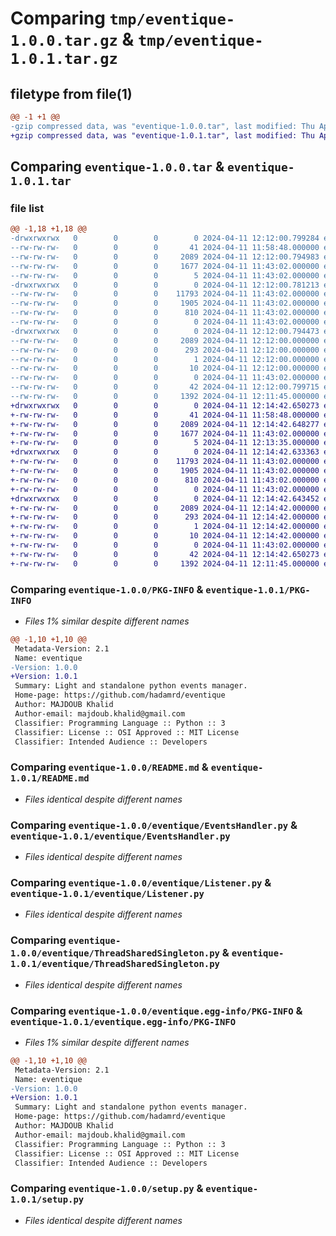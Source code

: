# Comparing `tmp/eventique-1.0.0.tar.gz` & `tmp/eventique-1.0.1.tar.gz`

## filetype from file(1)

```diff
@@ -1 +1 @@
-gzip compressed data, was "eventique-1.0.0.tar", last modified: Thu Apr 11 12:12:00 2024, max compression
+gzip compressed data, was "eventique-1.0.1.tar", last modified: Thu Apr 11 12:14:42 2024, max compression
```

## Comparing `eventique-1.0.0.tar` & `eventique-1.0.1.tar`

### file list

```diff
@@ -1,18 +1,18 @@
-drwxrwxrwx   0        0        0        0 2024-04-11 12:12:00.799284 eventique-1.0.0/
--rw-rw-rw-   0        0        0       41 2024-04-11 11:58:48.000000 eventique-1.0.0/MANIFEST.in
--rw-rw-rw-   0        0        0     2089 2024-04-11 12:12:00.794983 eventique-1.0.0/PKG-INFO
--rw-rw-rw-   0        0        0     1677 2024-04-11 11:43:02.000000 eventique-1.0.0/README.md
--rw-rw-rw-   0        0        0        5 2024-04-11 11:43:02.000000 eventique-1.0.0/VERSION
-drwxrwxrwx   0        0        0        0 2024-04-11 12:12:00.781213 eventique-1.0.0/eventique/
--rw-rw-rw-   0        0        0    11793 2024-04-11 11:43:02.000000 eventique-1.0.0/eventique/EventsHandler.py
--rw-rw-rw-   0        0        0     1905 2024-04-11 11:43:02.000000 eventique-1.0.0/eventique/Listener.py
--rw-rw-rw-   0        0        0      810 2024-04-11 11:43:02.000000 eventique-1.0.0/eventique/ThreadSharedSingleton.py
--rw-rw-rw-   0        0        0        0 2024-04-11 11:43:02.000000 eventique-1.0.0/eventique/__init__.py
-drwxrwxrwx   0        0        0        0 2024-04-11 12:12:00.794473 eventique-1.0.0/eventique.egg-info/
--rw-rw-rw-   0        0        0     2089 2024-04-11 12:12:00.000000 eventique-1.0.0/eventique.egg-info/PKG-INFO
--rw-rw-rw-   0        0        0      293 2024-04-11 12:12:00.000000 eventique-1.0.0/eventique.egg-info/SOURCES.txt
--rw-rw-rw-   0        0        0        1 2024-04-11 12:12:00.000000 eventique-1.0.0/eventique.egg-info/dependency_links.txt
--rw-rw-rw-   0        0        0       10 2024-04-11 12:12:00.000000 eventique-1.0.0/eventique.egg-info/top_level.txt
--rw-rw-rw-   0        0        0        0 2024-04-11 11:43:02.000000 eventique-1.0.0/requirements.txt
--rw-rw-rw-   0        0        0       42 2024-04-11 12:12:00.799715 eventique-1.0.0/setup.cfg
--rw-rw-rw-   0        0        0     1392 2024-04-11 12:11:45.000000 eventique-1.0.0/setup.py
+drwxrwxrwx   0        0        0        0 2024-04-11 12:14:42.650273 eventique-1.0.1/
+-rw-rw-rw-   0        0        0       41 2024-04-11 11:58:48.000000 eventique-1.0.1/MANIFEST.in
+-rw-rw-rw-   0        0        0     2089 2024-04-11 12:14:42.648277 eventique-1.0.1/PKG-INFO
+-rw-rw-rw-   0        0        0     1677 2024-04-11 11:43:02.000000 eventique-1.0.1/README.md
+-rw-rw-rw-   0        0        0        5 2024-04-11 12:13:35.000000 eventique-1.0.1/VERSION
+drwxrwxrwx   0        0        0        0 2024-04-11 12:14:42.633363 eventique-1.0.1/eventique/
+-rw-rw-rw-   0        0        0    11793 2024-04-11 11:43:02.000000 eventique-1.0.1/eventique/EventsHandler.py
+-rw-rw-rw-   0        0        0     1905 2024-04-11 11:43:02.000000 eventique-1.0.1/eventique/Listener.py
+-rw-rw-rw-   0        0        0      810 2024-04-11 11:43:02.000000 eventique-1.0.1/eventique/ThreadSharedSingleton.py
+-rw-rw-rw-   0        0        0        0 2024-04-11 11:43:02.000000 eventique-1.0.1/eventique/__init__.py
+drwxrwxrwx   0        0        0        0 2024-04-11 12:14:42.643452 eventique-1.0.1/eventique.egg-info/
+-rw-rw-rw-   0        0        0     2089 2024-04-11 12:14:42.000000 eventique-1.0.1/eventique.egg-info/PKG-INFO
+-rw-rw-rw-   0        0        0      293 2024-04-11 12:14:42.000000 eventique-1.0.1/eventique.egg-info/SOURCES.txt
+-rw-rw-rw-   0        0        0        1 2024-04-11 12:14:42.000000 eventique-1.0.1/eventique.egg-info/dependency_links.txt
+-rw-rw-rw-   0        0        0       10 2024-04-11 12:14:42.000000 eventique-1.0.1/eventique.egg-info/top_level.txt
+-rw-rw-rw-   0        0        0        0 2024-04-11 11:43:02.000000 eventique-1.0.1/requirements.txt
+-rw-rw-rw-   0        0        0       42 2024-04-11 12:14:42.650273 eventique-1.0.1/setup.cfg
+-rw-rw-rw-   0        0        0     1392 2024-04-11 12:11:45.000000 eventique-1.0.1/setup.py
```

### Comparing `eventique-1.0.0/PKG-INFO` & `eventique-1.0.1/PKG-INFO`

 * *Files 1% similar despite different names*

```diff
@@ -1,10 +1,10 @@
 Metadata-Version: 2.1
 Name: eventique
-Version: 1.0.0
+Version: 1.0.1
 Summary: Light and standalone python events manager.
 Home-page: https://github.com/hadamrd/eventique
 Author: MAJDOUB Khalid
 Author-email: majdoub.khalid@gmail.com
 Classifier: Programming Language :: Python :: 3
 Classifier: License :: OSI Approved :: MIT License
 Classifier: Intended Audience :: Developers
```

### Comparing `eventique-1.0.0/README.md` & `eventique-1.0.1/README.md`

 * *Files identical despite different names*

### Comparing `eventique-1.0.0/eventique/EventsHandler.py` & `eventique-1.0.1/eventique/EventsHandler.py`

 * *Files identical despite different names*

### Comparing `eventique-1.0.0/eventique/Listener.py` & `eventique-1.0.1/eventique/Listener.py`

 * *Files identical despite different names*

### Comparing `eventique-1.0.0/eventique/ThreadSharedSingleton.py` & `eventique-1.0.1/eventique/ThreadSharedSingleton.py`

 * *Files identical despite different names*

### Comparing `eventique-1.0.0/eventique.egg-info/PKG-INFO` & `eventique-1.0.1/eventique.egg-info/PKG-INFO`

 * *Files 1% similar despite different names*

```diff
@@ -1,10 +1,10 @@
 Metadata-Version: 2.1
 Name: eventique
-Version: 1.0.0
+Version: 1.0.1
 Summary: Light and standalone python events manager.
 Home-page: https://github.com/hadamrd/eventique
 Author: MAJDOUB Khalid
 Author-email: majdoub.khalid@gmail.com
 Classifier: Programming Language :: Python :: 3
 Classifier: License :: OSI Approved :: MIT License
 Classifier: Intended Audience :: Developers
```

### Comparing `eventique-1.0.0/setup.py` & `eventique-1.0.1/setup.py`

 * *Files identical despite different names*


